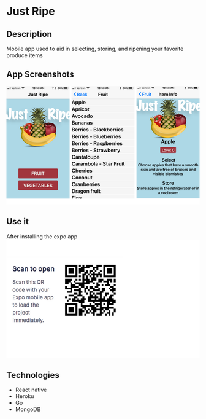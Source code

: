 # Just Ripe

## Description
Mobile app used to aid in selecting, storing, and ripening your favorite produce items

## App Screenshots
![JustRipe](https://github.com/mclausen792/Just-Ripe/blob/master/justRipe/images/screens.png)
<!-- ![JustRipe](https://github.com/mclausen792/Just-Ripe/blob/master/justRipe/images/list.png)
![JustRipe](https://github.com/mclausen792/Just-Ripe/blob/master/justRipe/images/details.png) -->

## Use it
After installing the expo app
![JustRipe](https://github.com/mclausen792/Just-Ripe/blob/master/justRipe/images/QR-code.png)

## Technologies
- React native
- Heroku
- Go
- MongoDB
